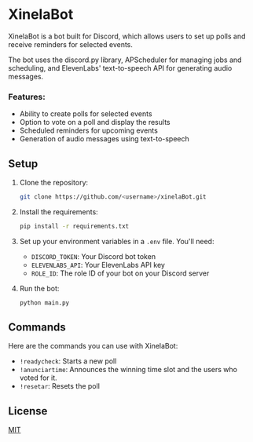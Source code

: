 # XinelaBot

XinelaBot is a bot built for Discord, which allows users to set up polls and receive reminders for selected events.

The bot uses the discord.py library, APScheduler for managing jobs and scheduling, and ElevenLabs' text-to-speech API for generating audio messages. 

### Features:
- Ability to create polls for selected events
- Option to vote on a poll and display the results
- Scheduled reminders for upcoming events
- Generation of audio messages using text-to-speech

## Setup

1. Clone the repository:

    ```bash
    git clone https://github.com/<username>/xinelaBot.git
    ```

2. Install the requirements:

    ```bash
    pip install -r requirements.txt
    ```

3. Set up your environment variables in a `.env` file. You'll need:

    - `DISCORD_TOKEN`: Your Discord bot token
    - `ELEVENLABS_API`: Your ElevenLabs API key
    - `ROLE_ID`: The role ID of your bot on your Discord server

4. Run the bot:

    ```bash
    python main.py
    ```

## Commands

Here are the commands you can use with XinelaBot:

- `!readycheck`: Starts a new poll
- `!anunciartime`: Announces the winning time slot and the users who voted for it.
- `!resetar`: Resets the poll

## License

[MIT](https://choosealicense.com/licenses/mit/)
